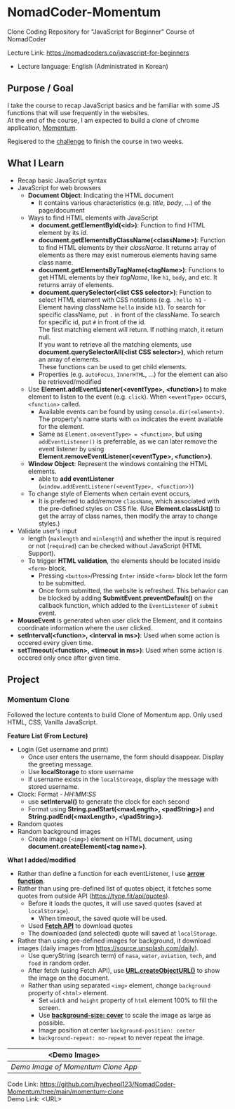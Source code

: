 # NomadCoder-Momentum
Clone Coding Repository for "JavaScript for Beginner" Course of NomadCoder

Lecture Link: https://nomadcoders.co/javascript-for-beginners
- Lecture language: English (Administrated in Korean)


## Purpose / Goal

I take the course to recap JavaScript basics and be familiar with some JS functions that will use frequently in the websites.  
At the end of the course, I am expected to build a clone of chrome application, [Momentum](https://chrome.google.com/webstore/detail/momentum/laookkfknpbbblfpciffpaejjkokdgca).

Regisered to the [challenge](https://nomadcoders.co/faq/challenge/vanillajs) to finish the course in two weeks.


## What I Learn

- Recap basic JavaScript syntax
- JavaScript for web browsers
  - **Document Object**: Indicating the HTML document
    - It contains various characteristics (e.g. *title*, *body*, ...) of the page/document
  - Ways to find HTML elements with JavaScript
    - **document.getElementById(\<id>)**: Function to find HTML element by its *id*. 
    - **document.getElementsByClassName(\<className>)**: Function to find HTML elements by their *className*.
    It returns array of elements as there may exist numerous elements having same class name.
    - **document.getElementsByTagName(\<tagName>)**: Functions to get HTML elements by their *tagName*, like `h1`, `body`, and etc.
    It returns array of elements.
    - **document.querySelector(\<list CSS selector>)**: Function to select HTML element with CSS notations (e.g. `.hello h1` - Element having className `hello` inside `h1`).
    To search for specific className, put `.` in front of the className.
    To search for specific id, put `#` in front of the id.  
    The first matching element will return.
    If nothing match, it return null.  
    If you want to retrieve all the matching elements, use **document.querySelectorAll(\<list CSS selector>)**, which return an array of elements.  
    These functions can be used to get child elements.
    - Properties (e.g. `autoFocus`, `InnerHTML`, ...) for the element can also be retrieved/modified
  - Use **Element.addEventListener(\<eventType>, \<function>)** to make element to listen to the event (e.g. `click`).
  When `<eventType>` occurs, `<function>` called.
    - Available events can be found by using `console.dir(<element>)`.
    The property's name starts with `on` indicates the event available for the element.
    - Same as `Element.on<eventType> = <function>`, but using `addEventListener()` is preferrable, as we can later remove the event listener by using **Element.removeEventListener(\<eventType>, \<function>)**.
  - **Window Object**: Represent the windows containing the HTML elements.
    - able to **add eventListener** (`window.addEventListener(<eventType>, <function>)`)
  - To change style of Elements when certain event occurs,
    - It is preferred to add/remove `className`, which associated with the pre-defined styles on CSS file.
    (Use **Element.classList()** to get the array of class names, then modify the array to change styles.)
- Validate user's input
  - length (`maxlength` and `minlength`) and whether the input is required or not (`required`) can be checked without JavaScript (HTML Support).
  - To trigger **HTML validation**, the elements should be located inside `<form>` block.
    - Pressing `<button>`/Pressing `Enter` inside `<form>` block let the form to be submitted. 
    - Once form submitted, the website is refreshed.
    This behavior can be blocked by adding **SubmitEvent.preventDefault()** on the callback function, which added to the `EventListener` of `submit` event.
- **MouseEvent** is generated when user click the Element, and it contains coordinate information where the user clicked.
- **setInterval(\<function>, \<interval in ms>)**: Used when some action is occered every given time.
- **setTimeout(\<function>, \<timeout in ms>)**: Used when some action is occered only once after given time.


## Project

### Momentum Clone

Followed the lecture contents to build Clone of Momentum app. 
Only used HTML, CSS, Vanilla JavaScript.  

**Feature List (From Lecture)**  
- Login (Get username and print)
  - Once user enters the username, the form should disappear.
    Display the greeting message.
  - Use **localStorage** to store username
  - If username exists in the `localStoreage`, display the message with stored username.
- Clock: Format - *HH:MM:SS*
  - use **setInterval()** to generate the clock for each second
  - Format using **String.padStart(\<maxLength>, \<padString>)** and **String.padEnd(\<maxLength>, <\padString>)**.
- Random quotes
- Random background images
  - Create image (`<img>`) element on HTML document, using **document.createElement(\<tag name>)**.

**What I added/modified**  
- Rather than define a function for each eventListener, I use [**arrow function**](https://developer.mozilla.org/en-US/docs/Web/JavaScript/Reference/Functions/Arrow_functions).
- Rather than using pre-defined list of quotes object, it fetches some quotes from outside API (https://type.fit/api/quotes).
  - Before it loads the quotes, it will use saved quotes (saved at `localStorage`).
    - When timeout, the saved quote will be used.
  - Used [**Fetch API**](https://developer.mozilla.org/en-US/docs/Web/API/Fetch_API) to download quotes
  - The downloaded (and selected) quote will saved at `localStorage`.
- Rather than using pre-defined images for background, it download images (daily images from https://source.unsplash.com/daily).
  - Use queryString (search term) of `nasa`, `water`, `aviation`, `tech`, and `food` in random order.
  - After fetch (using Fetch API), use [**URL.createObjectURL()**](https://developer.mozilla.org/en-US/docs/Web/API/URL/createObjectURL) to show the image on the document.
  - Rather than using separated `<img>` element, change `background` property of `<html>` element.
    - Set `width` and `height` property of `html` element 100% to fill the screen.
    - Use [**background-size: cover**](https://developer.mozilla.org/en-US/docs/Web/CSS/background-size) to scale the image as large as possible.
    - Image position at center `background-position: center`
    - `background-repeat: no-repeat` to never repeat the image.

| \<Demo Image> | 
|:--:| 
| *Demo Image of Momentum Clone App* |

Code Link: https://github.com/hyecheol123/NomadCoder-Momentum/tree/main/momentum-clone   
Demo Link: \<URL>
